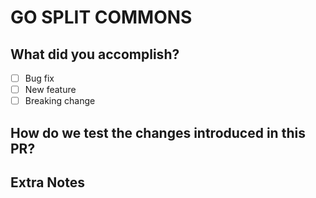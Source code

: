 # GO SPLIT COMMONS

## What did you accomplish?
<!-- A brief explanation synthesizing the feature, bug or fix. -->
- [ ] Bug fix
- [ ] New feature
- [ ] Breaking change

## How do we test the changes introduced in this PR?

## Extra Notes